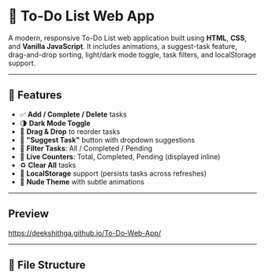 # 📝 To-Do List Web App

A modern, responsive To-Do List web application built using **HTML**, **CSS**, and **Vanilla JavaScript**. It includes animations, a suggest-task feature, drag-and-drop sorting, light/dark mode toggle, task filters, and localStorage support.

---

## 🚀 Features

- ✅ **Add / Complete / Delete** tasks
- 🌗 **Dark Mode Toggle**
- 🔁 **Drag & Drop** to reorder tasks
- 🧠 **"Suggest Task"** button with dropdown suggestions
- 🎯 **Filter Tasks**: All / Completed / Pending
- 🧮 **Live Counters**: Total, Completed, Pending (displayed inline)
- ♻️ **Clear All** tasks
- 💾 **LocalStorage** support (persists tasks across refreshes)
- 🎨 **Nude Theme** with subtle animations

---

## Preview 
https://deekshithga.github.io/To-Do-Web-App/

---

## 📁 File Structure

